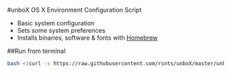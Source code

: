 #unboX
OS X Environment Configuration Script

- Basic system configuration
- Sets some system preferences
- Installs binaries, software & fonts with [Homebrew](http://brew.sh)

##Run from terminal
```bash
bash <(curl -s https://raw.githubusercontent.com/rsnts/unboX/master/unboX.sh)
```
